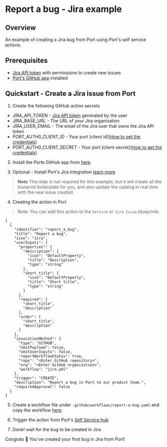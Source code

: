 # Report a bug - Jira example

## Overview
An example of creating a Jira bug from Port using Port's self service actions.

## Prerequisites
* [Jira API token](https://support.atlassian.com/atlassian-account/docs/manage-api-tokens-for-your-atlassian-account/) with permissions to create new issues
* [Port's GitHub app](https://github.com/apps/getport-io) installed

## Quickstart - Create a Jira issue from Port

1. Create the following GitHub action secrets
* JIRA_API_TOKEN - [Jira API token](https://support.atlassian.com/atlassian-account/docs/manage-api-tokens-for-your-atlassian-account) generated by the user
* JIRA_BASE_URL - The URL of your Jira organization
* JIRA_USER_EMAIL - The email of the Jira user that owns the Jira API token
* PORT_AUTH0_CLIENT_ID - Your port [client id]([How to get the credentials](https://docs.getport.io/build-your-software-catalog/sync-data-to-catalog/api/#find-your-port-credentials)) 
* PORT_AUTH0_CLIENT_SECRET - Your port [client secret]([How to get the credentials](https://docs.getport.io/build-your-software-catalog/sync-data-to-catalog/api/#find-your-port-credentials))

2. Install the Ports GitHub app from [here](https://github.com/apps/getport-io/installations/new).

3. Optional - Install Port's Jira integration [learn more](https://docs.getport.io/build-your-software-catalog/sync-data-to-catalog/project-management/jira#installation)
>**Note** This step is not required for this example, but it will create all the blueprint boilerplate for you, and also update the catalog in real time with the new issue created.

4. Creating the action in Port
> Note: You can add this action to the `Service` or `Jira Issue` blueprints

```
[
  {
    "identifier": "report_a_bug",
    "title": "Report a bug",
    "icon": "Jira",
    "userInputs": {
      "properties": {
        "description": {
          "icon": "DefaultProperty",
          "title": "Description",
          "type": "string"
        },
        "short_title": {
          "icon": "DefaultProperty",
          "title": "Short title",
          "type": "string"
        }
      },
      "required": [
        "short_title",
        "description"
      ],
      "order": [
        "short_title",
        "description"
      ]
    },
    "invocationMethod": {
      "type": "GITHUB",
      "omitPayload": false,
      "omitUserInputs": false,
      "reportWorkflowStatus": true,
      "repo": "<Enter GitHub repository>",
      "org": "<Enter GitHub organization>",
      "workflow": "jira.yml"
    },
    "trigger": "CREATE",
    "description": "Report a bug in Port to our product team.",
    "requiredApproval": false
  }
]
```

5. Create a workflow file under `.github/workflows/report-a-bug.yaml` and copy the workflow [here](report-a-bug.yml):

6. Trigger the action from Port's [Self Service hub](https://app.getport.io/self-serve)

7. Done! wait for the bug to be created in Jira

Congrats 🎉 You've created your first bug in Jira from Port!
